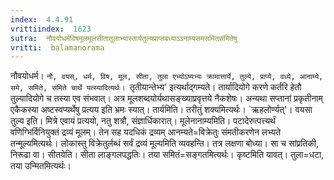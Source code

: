 ```yaml
---
index:  4.4.91
vrittiindex:  1623
sutra:  नौवयोधर्मविषमूलमूलसीतातुलाभ्यास्तार्यतुल्यप्राप्तबध्याऽऽनाम्यसमसमितसंमितेषु
vritti:  balamanorama 
---
```


नौवयोधर्म। `नौ, वयस्, धर्म, विष, मूल, सीता, तुला एभ्योऽष्यभ्यः क्रामात्तार्ये, तुल्ये, प्राप्ये, वध्ये, आनाम्ये, समे, समिते, संमिते चार्थे यत्स्यादित्यर्थः। `तृतीयान्तेभ्य' इत्यर्थाद्गम्यते। तार्यादियोगे करणे कर्तरि हेतौ तुल्यादियोगे च तस्या एव संभवात्। अत्र मूलशब्दयोर्यथासङ्ख्याप्रवृत्तये नैकशेषः। अन्यथा सप्तानां प्रकृतीनाम् एकैकस्या अष्टस्वप्यर्थेषु प्रत्यय इति भ्रमः स्यात्। तार्यमिति। तरीतुं शक्यमित्यर्थः। `ऋहलोर्ण्यत्'। वयसा तुल्य इति। मित्रे एवायं प्रत्ययो, नतु शत्रौ, संज्ञार्धिकारात्। मूलेनानाम्यमिति। पटादेरुत्पत्त्यर्थं वणिग्भिर्विनियुक्तं द्रव्यं मूलम्। तेन सह यदधिकं द्रव्यम् आनम्यते=विक्रेतुः संमतीकरणेन लभ्यते तन्मूल्यमित्यर्थः। लोकास्तु विक्रेतुर्लब्धं सर्वं द्रव्यं मूल्यमिति व्यवहन्ति। तत्र लक्षणा बोध्या। सा च सांप्रतिकी, निरूढा वा। सीतयेति। सीता लाङ्गलपद्धतिः। तया समितं=सङ्गतमित्यर्थः। कृष्टमिति यावत्। तुला=धटा, तया उन्मितमित्यर्थः। 

